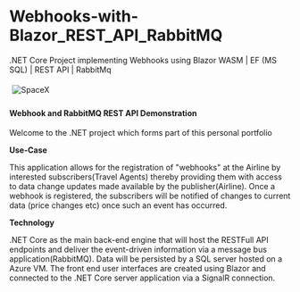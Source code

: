 # Webhooks-with-Blazor_REST_API_RabbitMQ
.NET Core Project implementing Webhooks using Blazor WASM | EF (MS SQL) | REST API | RabbitMq

<div style="border:1px sold; padding:5px">
 <img src="http://jonathancoombes.com/project.png" alt="SpaceX" />
 </div>

 <h4 class="text-white">Webhook and RabbitMQ REST API Demonstration</h4>
                <p class="">Welcome to the .NET project which forms part of this personal portfolio</p>
                <strong class="">Use-Case</strong>
                <p>
                    This application allows for the registration of "webhooks" at the Airline by interested subscribers(Travel Agents) thereby providing them with access to data
                    change updates made available by the publisher(Airline). Once a webhook is registered, the subscribers will be notified of changes to current data (price   changes etc) once such an event has occurred.
                </p>
                <strong class="">Technology</strong>
                <p>
                    .NET Core as the main back-end engine that will host the RESTFull API endpoints and deliver the event-driven information via a message bus application(RabbitMQ).
                    Data will be persisted by a SQL server hosted on a Azure VM.
                    The front end user interfaces are created using Blazor and connected to the .NET Core server application via a SignalR connection.
                </p>
